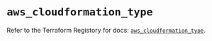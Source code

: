 # `aws_cloudformation_type`

Refer to the Terraform Registory for docs: [`aws_cloudformation_type`](https://registry.terraform.io/providers/hashicorp/aws/5.20.1/docs/resources/cloudformation_type).
